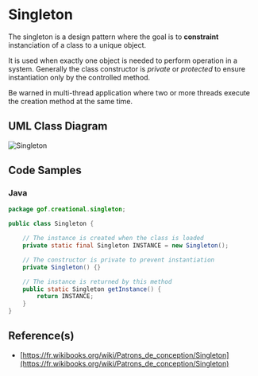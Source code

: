 # Singleton

The singleton is a design pattern where the goal is to **constraint** instanciation of a class to a unique object.

It is used when exactly one object is needed to perform operation in a system.
Generally the class constructor is _private_ or _protected_ to ensure instantiation only by the controlled method.

Be warned in multi-thread application where two or more threads execute the creation method at the same time.

## UML Class Diagram

![Singleton](http://www.plantuml.com/plantuml/proxy?src=https://raw.githubusercontent.com/dig2root/DesignPatternsCheatSheets/main/PlantUML/Singleton.plantuml "The Singleton")

## Code Samples

### Java

```Java
package gof.creational.singleton;

public class Singleton {

    // The instance is created when the class is loaded
    private static final Singleton INSTANCE = new Singleton();

    // The constructor is private to prevent instantiation
    private Singleton() {}

    // The instance is returned by this method
    public static Singleton getInstance() {
        return INSTANCE;
    }
}
```

## Reference(s)

- [https://fr.wikibooks.org/wiki/Patrons_de_conception/Singleton](https://fr.wikibooks.org/wiki/Patrons_de_conception/Singleton)
